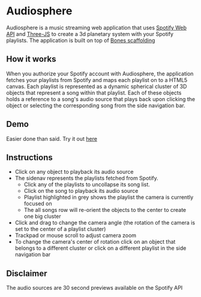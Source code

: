 # Audiosphere
Audiosphere is a music streaming web application that uses [Spotify Web API](https://developer.spotify.com/web-api/) and [Three-JS](https://threejs.org/) to create a 3d planetary system with your Spotify playlists. The application is built on top of [Bones scaffolding](https://github.com/FullstackAcademy/bones)

## How it works
When you authorize your Spotify account with Audiosphere, the application fetches your playlists from Spotify and maps each playlist on to a HTML5 canvas. Each playlist is represented as a dynamic spherical cluster of 3D objects that represent a song within that playlist. Each of these objects holds a reference to a song's audio source that plays back upon clicking the object or selecting the corresponding song from the side navigation bar. 

## Demo
Easier done than said. Try it out [here](https://audiosphere.herokuapp.com)

## Instructions
- Click on any object to playback its audio source
- The sidenav represents the playlists fetched from Spotify. 
	- Click any of the playlists to uncollapse its song list. 
	- Click on the song to playback its audio source
	- Playlist highlighted in grey shows the playlist the camera is currently focused on
	- The all songs row will re-orient the objects to the center to create one big cluster
- Click and drag to change the camera angle (the rotation of the camera is set to the center of a playlist cluster)
- Trackpad or mouse scroll to adjust camera zoom
- To change the camera's center of rotation click on an object that belongs to a different cluster or click on a different playlist in the side navigation bar

## Disclaimer
The audio sources are 30 second previews available on the Spotify API
